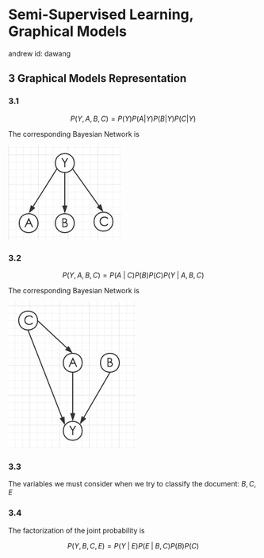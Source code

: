 # Semi-Supervised Learning, Graphical Models

andrew id: dawang


## 3 Graphical Models Representation

### 3.1

$$P(Y,A,B,C)=P(Y)P(A|Y)P(B|Y)P(C|Y)$$

The corresponding Bayesian Network is

![](./_resources/hw4q31.jpg)

### 3.2

$$P(Y,A,B,C)=P(A\;|\;C)P(B)P(C)P(Y\;|\;A,B,C)$$

The corresponding Bayesian Network is

![](./_resources/hw4q32.jpg)

### 3.3

The variables we must consider when we try to classify the document: $B,C,E$

### 3.4

The factorization of the joint probability is

$$P(Y,B,C,E)=P(Y\;|\;E)P(E\;|\;B,C)P(B)P(C)$$




